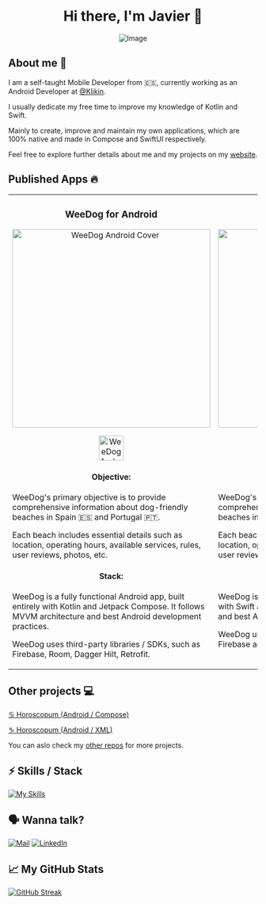<div align="center">

# Hi there, I'm Javier 👋

![Image](https://github.com/jarg-147/jarg-147/assets/101630863/ba7e1941-d0ba-40ed-9722-615eea85d281)

</div>

## About me 🙂

I am a self-taught Mobile Developer from 🇪🇸, currently working as an Android Developer at [@Klikin](https://www.klikin.com/).

I usually dedicate my free time to improve my knowledge of Kotlin and Swift.

Mainly to create, improve and maintain my own applications, which are 100% native and made in Compose and SwiftUI
respectively.

Feel free to explore further details about me and my projects on my [website](https://jarg-147.github.io/).

## Published Apps 🔥

<table>  
    <tr style="vertical-align:top">
        <td width="50%">
            <h3 align="center">WeeDog for Android</h3>
            <div align="center">
                <img src="https://github.com/jarg-147/jarg-147/assets/101630863/491a1c39-55a8-4b06-ad80-5985b30b6824" width="400" alt="WeeDog Android Cover">
                <p>
                    <a href="https://play.google.com/store/apps/details?id=com.bitbiird.weedog" target="_blank">
                        <img src="https://github.com/jarg-147/jarg-147/assets/101630863/3cab662c-4e28-4cfe-a240-cf0fed0d7386" height="50" alt="WeeDog Android Cover">
                    </a>
                </p>
            </div>
            <div align="center">
                <h4>Objective:</h4>
            </div>      
            <p>WeeDog's primary objective is to provide comprehensive information about dog-friendly beaches in Spain 🇪🇸 and Portugal 🇵🇹.</p>
            <p>Each beach includes essential details such as location, operating hours, available services, rules, user reviews, photos, etc.</p>
            <div align="center">
                <h4>Stack:</h4>
            </div>      
            <p>WeeDog is a fully functional Android app, built entirely with Kotlin and Jetpack Compose. It follows MVVM architecture and best Android development practices.<p>
            <p>WeeDog uses third-party libraries / SDKs, such as Firebase, Room, Dagger Hilt, Retrofit.</p>
        </td>
        <td width="50%">
            <h3 align="center">WeeDog for iOS</h3>
            <div align="center">
                <img src="https://github.com/jarg-147/jarg-147/assets/101630863/4ce240fe-b495-46c7-8adb-8a59f5ba4d16" width="400" alt="WeeDog Android Cover">
                <p>
                    <a href="https://apps.apple.com/es/app/weedog-playas-para-perros/id6451301481" target="_blank">
                        <img src="https://github.com/jarg-147/jarg-147/assets/101630863/29b32577-e8d9-452f-8227-2e32c4dbf4ee" height="50" alt="WeeDog iOS Cover">
                    </a>
                </p>
            </div>
                        <div align="center">
                <h4>Objective:</h4>
            </div>      
            <p>WeeDog's primary objective is to provide comprehensive information about dog-friendly beaches in Spain 🇪🇸 and Portugal 🇵🇹.</p>
            <p>Each beach includes essential details such as location, operating hours, available services, rules, user reviews, photos, etc.</p>
            <div align="center">
                <h4>Stack:</h4>
            </div>      
            <p>WeeDog is a fully functional iOS app, built entirely with Swift and SwiftUI. It follows MVVM architecture and best Apple development practices.<p>
            <p>WeeDog uses third-party libraries / SDKs, such as Firebase and Realm.</p>
        </td>
    </tr>
</table>

## Other projects 💻

[♋️ Horoscopum (Android / Compose)](https://github.com/jarg-147/HoroscopumCompose)

[♑️ Horoscopum (Android / XML)](https://github.com/jarg-147/HoroscopumXML)

You can aslo check my [other repos](https://github.com/jarg-147?tab=repositories) for more projects.

## ⚡️ Skills / Stack

[![My Skills](https://skillicons.dev/icons?i=kotlin,swift,androidstudio,idea,ktor,gradle,firebase,git,github,postman)](https://skillicons.dev)

## 🗣️ Wanna talk?

[![Mail](https://play-lh.googleusercontent.com/KSuaRLiI_FlDP8cM4MzJ23ml3og5Hxb9AapaGTMZ2GgR103mvJ3AAnoOFz1yheeQBBI=w46-h46-rw)](mailto:contact@jarg147.com)
[![LinkedIn](https://skillicons.dev/icons?i=linkedin)](https://www.linkedin.com/in/javier-romero-gil/)

## 📈 My GitHub Stats

[![GitHub Streak](https://streak-stats.demolab.com?user=jarg-147&theme=material-palenight&border_radius=8&mode=weekly)](https://git.io/streak-stats)
